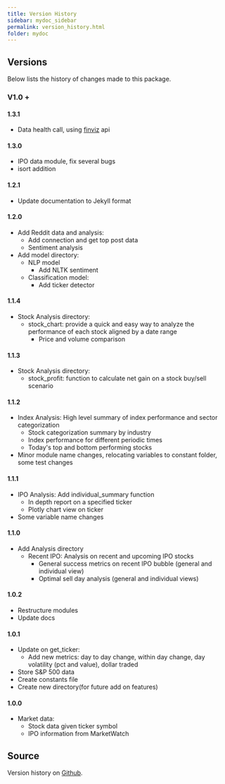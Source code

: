```yaml
---
title: Version History
sidebar: mydoc_sidebar
permalink: version_history.html
folder: mydoc
---
```


## Versions

Below lists the history of changes made to this package.

### V1.0 +

#### 1.3.1
- Data health call, using [finviz](https://pypi.org/project/finviz/) api

#### 1.3.0
- IPO data module, fix several bugs
- isort addition

#### 1.2.1
- Update documentation to Jekyll format

#### 1.2.0
- Add Reddit data and analysis:
    - Add connection and get top post data
    - Sentiment analysis
- Add model directory:
    - NLP model
        - Add NLTK sentiment
    - Classification model:
        - Add ticker detector

#### 1.1.4
- Stock Analysis directory:
    - stock_chart: provide a quick and easy way to analyze the performance of each stock aligned by a date range
        - Price and volume comparison

#### 1.1.3
- Stock Analysis directory:
    - stock_profit: function to calculate net gain on a stock buy/sell scenario

#### 1.1.2
- Index Analysis: High level summary of index performance and sector categorization
    - Stock categorization summary by industry
    - Index performance for different periodic times
    - Today's top and bottom performing stocks
- Minor module name changes, relocating variables to constant folder, some test changes

#### 1.1.1
- IPO Analysis: Add individual_summary function
    - In depth report on a specified ticker
    - Plotly chart view on ticker
- Some variable name changes

#### 1.1.0
- Add Analysis directory
    - Recent IPO: Analysis on recent and upcoming IPO stocks
        - General success metrics on recent IPO bubble (general and individual view)
        - Optimal sell day analysis (general and individual views)

#### 1.0.2
- Restructure modules
- Update docs

#### 1.0.1
- Update on get_ticker:
    - Add new metrics: day to day change, within day change, day volatility (pct and value), dollar traded
- Store S&P 500 data
- Create constants file
- Create new directory(for future add on features)

#### 1.0.0
- Market data:
    - Stock data given ticker symbol
    - IPO information from MarketWatch

## Source

Version history on [Github](https://github.com/jk1mm/stock-market/releases).
